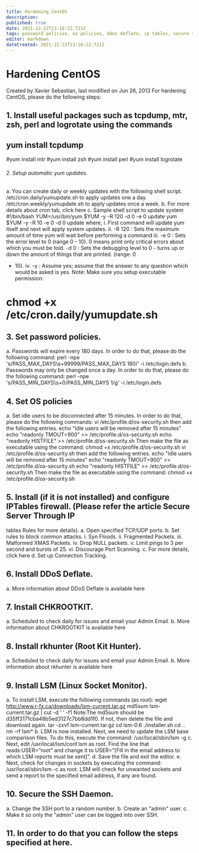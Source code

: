 ```yaml
---
title: Hardening CentOS
description: 
published: true
date: 2021-12-22T13:18:22.721Z
tags: password policies, os policies, ddos deflate, ip tables, secure the ssh daemon
editor: markdown
dateCreated: 2021-12-22T13:18:22.721Z
---
```


# Hardening CentOS
Created by Xavier Sebastian, last modified on Jun 26, 2013
For hardening CentOS, please do the following steps:
## 1. Install useful packages such as tcpdump, mtr, zsh, perl and logrotate using the commands
## yum install tcpdump
#yum install mtr
#yum install zsh
#yum install perl
#yum install logrotate
###### 2. Setup automatic yum updates.
a. You can create daily or weekly updates with the following shell script.
/etc/cron.daily/yumupdate.sh to apply updates one a day.
/etc/cron.weekly/yumupdate.sh to apply updates once a week.
b. For more details about cron tab, click here
c. Sample shell script to update system
#!/bin/bash
YUM=/usr/bin/yum
$YUM -y -R 120 -d 0 -e 0 update yum
$YUM -y -R 10 -e 0 -d 0 update
where,
i. First command will update yum itself and next will apply system updates.
ii. -R 120 : Sets the maximum amount of time yum will wait before performing a command
iii. -e 0 : Sets the error level to 0 (range 0 - 10). 0 means print only critical errors about which you must
be told.
-d 0 : Sets the debugging level to 0 - turns up or down the amount of things that are printed. (range: 0
- 10).
iv. -y : Assume yes; assume that the answer to any question which would be asked is yes.
Note: Make sure you setup executable permission:
# chmod +x /etc/cron.daily/yumupdate.sh
## 3. Set password policies.
a. Passwords will expire every 180 days. In order to do that, please do the following command:
perl -npe 's/PASS_MAX_DAYS\s+99999/PASS_MAX_DAYS 180/' -i /etc/login.defs
b. Passwords may only be changed once a day. In order to do that, please do the following command:
perl -npe 's/PASS_MIN_DAYS\s+0/PASS_MIN_DAYS 1/g' -i /etc/login.defs
## 4. Set OS policies
a. Set idle users to be disconnected after 15 minutes. In order to do that, please do the following commands:
vi /etc/profile.d/os-security.sh
then add the following entries.
echo "Idle users will be removed after 15 minutes"
echo "readonly TMOUT=900" >> /etc/profile.d/os-security.sh
echo "readonly HISTFILE" >> /etc/profile.d/os-security.sh
Then make the file as executable using the command:
chmod +x /etc/profile.d/os-security.sh
vi /etc/profile.d/os-security.sh
then add the following entries.
echo "Idle users will be removed after 15 minutes"
echo "readonly TMOUT=900" >> /etc/profile.d/os-security.sh
echo "readonly HISTFILE" >> /etc/profile.d/os-security.sh
Then make the file as executable using the command:
chmod +x /etc/profile.d/os-security.sh
## 5. Install (if it is not installed) and configure IPTables firewall. (Please refer the article Secure Server Through IP
tables Rules for more details).
a. Open specified TCP/UDP ports.
b. Set rules to block common attacks.
i. Syn Floods.
ii. Fragmented Packets.
iii. Malformed XMAS Packets.
iv. Drop NULL packets.
v. Limit pings to 3 per second and bursts of 25.
vi. Discourage Port Scanning.
c. For more details, click here
d. Set up Connection Tracking.
## 6. Install DDoS Deflate.
a. More information about DDoS Deflate is available here
## 7. Install CHKROOTKIT.
a. Scheduled to check daily for issues and email your Admin Email.
b. More information about CHKROOTKIT is available here
## 8. Install rkhunter (Root Kit Hunter).
a. Scheduled to check daily for issues and email your Admin Email.
b. More information about rkhunter is available here
## 9. Install LSM (Linux Socket Monitor).
a. To install LSM, execute the following commands (as root):
wget http://www.r-fx.ca/downloads/lsm-current.tar.gz
md5sum lsm-current.tar.gz | cut -d ‘ ‘ -f1
Note:The md5sum should be d35ff3171cba48b5ed3127c7bb8dd1f0. If not, then delete the file and
download again.
tar -zxvf lsm-current.tar.gz
cd lsm-0.6
./installer.sh
cd ..
rm -rf lsm*
b. LSM is now installed. Next, we need to update the LSM base comparison files. To do this, execute the
command:
/usr/local/sbin/lsm -g
c. Next, edit /usr/local/lsm/conf.lsm as root. Find the line that reads:USER=”root” and change it to
USER=”[Fill in the email address to which LSM reports must be sent]".
d. Save the file and exit the editor.
e. Next, check for changes in sockets by executing the command: /usr/local/sbin/lsm -c as root. LSM will
check for unwanted sockets and send a report to the specified email address, if any are found.
## 10. Secure the SSH Daemon.
a. Change the SSH port to a random number.
b. Create an "admin" user.
c. Make it so only the "admin" user can be logged into over SSH.
## 11. In order to do that you can follow the steps specified at here.